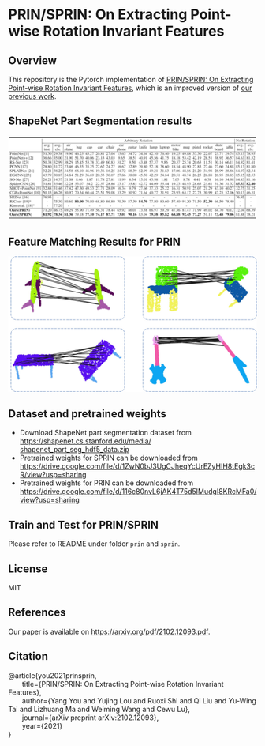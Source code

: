# PRIN/SPRIN: On Extracting Point-wise Rotation Invariant Features

## Overview
This repository is the Pytorch implementation of [PRIN/SPRIN: On Extracting Point-wise Rotation Invariant Features](https://arxiv.org/pdf/2102.12093.pdf), which is an improved version of [our previous work](https://github.com/qq456cvb/PRIN).

## ShapeNet Part Segmentation results
![Part Segmentation](figures/part.png)

## Feature Matching Results for PRIN
![Matching](figures/retrieval.jpg)

## Dataset and pretrained weights
* Download ShapeNet part segmentation dataset from https://shapenet.cs.stanford.edu/media/​shapenet_part_seg_hdf5_data.zip
* Pretrained weights for SPRIN can be downloaded from https://drive.google.com/file/d/1ZwN0bJ3UgCJheqYcUrEZyHIH8tEgk3cR/view?usp=sharing
* Pretrained weights for PRIN can be downloaded from https://drive.google.com/file/d/116c80nvL6jAK4T75d5IMudgI8KRcMFa0/view?usp=sharing

## Train and Test for PRIN/SPRIN
Please refer to README under folder ``prin`` and ``sprin``.

## License
MIT

## References
Our paper is available on https://arxiv.org/pdf/2102.12093.pdf.

## Citation
@article{you2021prinsprin,  
&emsp;&emsp;title={PRIN/SPRIN: On Extracting Point-wise Rotation Invariant Features},  
&emsp;&emsp;author={Yang You and Yujing Lou and Ruoxi Shi and Qi Liu and Yu-Wing Tai and Lizhuang Ma and Weiming Wang and Cewu Lu},  
&emsp;&emsp;journal={arXiv preprint arXiv:2102.12093},  
&emsp;&emsp;year={2021}  
}
